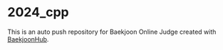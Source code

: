 # 2024_cpp
This is an auto push repository for Baekjoon Online Judge created with [BaekjoonHub](https://github.com/BaekjoonHub/BaekjoonHub).
